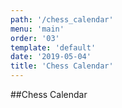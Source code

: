 ```yaml
---
path: '/chess_calendar'
menu: 'main'
order: '03'
template: 'default'
date: '2019-05-04'
title: 'Chess Calendar'
---
```


##Chess Calendar
